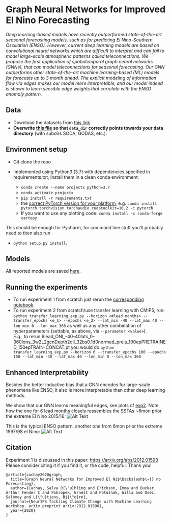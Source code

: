 # Graph Neural Networks for Improved El Nino Forecasting
*Deep learning-based models have recently outperformed state-of-the-art seasonal forecasting models, such as for predicting El Nino-Southern Oscillation (ENSO).
However, current deep learning models are based on convolutional neural networks which are difficult to interpret and can fail to model large-scale atmospheric patterns called teleconnections. We propose the first application of spatiotemporal graph neural networks (GNNs), that can model teleconnections for seasonal forecasting. Our GNN outperforms other state-of-the-art machine learning-based (ML) models for forecasts up to 3 month ahead. The explicit modeling of information flow via edges makes our model more interpretable, and our model indeed is shown to learn sensible edge weights that correlate with the ENSO anomaly pattern.*
## Data
- Download the datasets from [this link](https://drive.google.com/drive/folders/15L2cvpAQv_c6c6gmJ8RnR2tQ_mHQR9Oz?usp=sharing)
- **Overwrite [this file](hyperparams_and_args.py) so that ``data_dir`` correctly points towards your data directory** (with subdirs SODA, GODAS, etc.).

## Environment setup
- Git clone the repo 

- Implemented using Python3 (3.7) with dependencies specified in requirements.txt, install them in a clean conda environment: <br>
    - ``conda create --name projectx python=3.7`` <br>
    - ``conda activate projectx`` <br>
    - ``pip install -r requirements.txt``
    - the [correct PyTorch version for your platform](https://pytorch.org/get-started/locally/]), e.g. ``conda install pytorch torchvision torchaudio cudatoolkit=10.2 -c pytorch``
    - If you want to use any plotting code: ``conda install -c conda-forge cartopy``

This should be enough for Pycharm, for command line stuff you'll probably need to then also run

- ``python setup.py install``.


## Models
All reported models are saved [here](models).

## Running the experiments
- To run experiment 1 from scratch just rerun the [corresponding notebook](experiment1.ipynb).
- To run experiment 2 from scratch/use transfer learning with CMIP5, run:
    ``python transfer_learning_exp.py --horizon <#lead months> --transfer_epochs <e_1> --epochs <e_2> --lat_min -40 --lat_max 40 --lon_min 0 --lon_max 360``
      as well as any other combination of hyperparameters (settable, as above, via ``--parameter <value>``).
      <br>
      E.g., to rerun 6lead_ONI_-40-40lats_0-360lons_3w2L2gcnDepth2dil_32bs0.1d0normed_prelu_100epPRETRAINED_150epTRAIN-CONCAT.pt
      you would do ``python transfer_learning_exp.py --horizon 6 --transfer_epochs 100 --epochs 150 --lat_min -40 --lat_max 40 --lon_min 0 --lon_max 360``
      
## Enhanced Interpretability
Besides the better inductive bias that a GNN encodes for large-scale phenomena like ENSO, it also is more interpretable than other deep learning methods.

We show that our GNN learns meaningful edges, see plots of [exp2](experiment2.ipynb).
Note how the one for 6 lead months closely ressembles the SSTAs ~6mon prior the extreme El Nino 2015/16:
![Alt Text](https://iridl.ldeo.columbia.edu/SOURCES/.NOAA/.NCEP/.EMC/.CMB/.GLOBAL/.Reyn_SmithOIv2/.monthly/.ssta/startcolormap/DATA/-5./5./RANGE/black/navy/blue/-5./VALUE/cyan/-0.5/VALUE/white/white/0.5/bandmax/yellow/0.5/VALUE/red/5./VALUE/firebrick/endcolormap/DATA/0.5/STEP/a-+++-a-++-a+X+Y+fig:+colors+nozero+contours+land+:fig+/T/last+24+sub/last/plotrange/X/20/380/plotrange/Y/-60/70/plotrange//plotaxislength+600+psdef//iftime+75+psdef//plotbordertop+40+psdef//plotborderbottom+40+psdef//XOVY+null+psdef//color_smoothing+null+psdef//antialias+true+psdef//mftime+75+psdef+.gif?T=May+2015+-+Oct+2015)

This is the typical ENSO pattern, another one from 6mon prior the extreme 1997/98 el Nino:
![Alt Text](https://iridl.ldeo.columbia.edu/SOURCES/.NOAA/.NCEP/.EMC/.CMB/.GLOBAL/.Reyn_SmithOIv2/.monthly/.ssta/startcolormap/DATA/-5./5./RANGE/black/navy/blue/-5./VALUE/cyan/-0.5/VALUE/white/white/0.5/bandmax/yellow/0.5/VALUE/red/5./VALUE/firebrick/endcolormap/DATA/0.5/STEP/a-+++-a-++-a+X+Y+fig:+colors+nozero+contours+land+:fig+/T/last+24+sub/last/plotrange/X/20/380/plotrange/Y/-60/70/plotrange//plotaxislength+600+psdef//iftime+75+psdef//plotbordertop+40+psdef//plotborderbottom+40+psdef//XOVY+null+psdef//color_smoothing+null+psdef//antialias+true+psdef//mftime+75+psdef+.gif?T=May+1997+-+Oct+1997&plotaxislength=740
)

## Citation
Experiment 1 is discussed in this paper: https://arxiv.org/abs/2012.01598
Please consider citing it if you find it, or the code, helpful. Thank you!

    @article{cachay2020graph,
      title={Graph Neural Networks for Improved El Ni$\backslash$\~{} no Forecasting},
      author={Cachay, Salva R{\"u}hling and Erickson, Emma and Bucker, Arthur Fender C and Pokropek, Ernest and Potosnak, Willa and Osei, Salomey and L{\"u}tjens, Bj{\"o}rn},
      journal={NeurIPS Tackling Climate Change with Machine Learning Workshop. arXiv preprint arXiv:2012.01598},
      year={2020}
    }